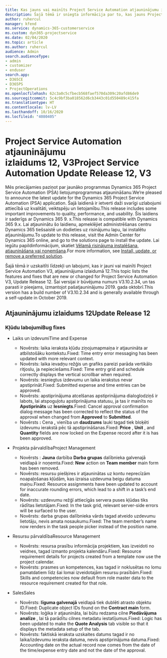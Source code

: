 ```yaml
---
title: Kas jauns vai mainīts Project Service Automation atjauninājumu izlaidumā 12, V3
description: Šajā tēmā ir sniegta informācija par to, kas jauns Project Service Automation atjauninājuma izlaidumā 12, 3. versijā
author: ruhercul
manager: kfend
ms.service: dynamics-365-customerservice
ms.custom: dyn365-projectservice
ms.date: 02/04/2020
ms.topic: article
ms.author: ruhercul
audience: Admin
search.audienceType:
- admin
- customizer
- enduser
search.app:
- D365CE
- D365PS
- ProjectOperations
ms.openlocfilehash: 62c3a0c5cfbecb568faef570da309c20afd86de9
ms.sourcegitcommit: 5c4c9bf3ba018562d6cb3443c01d550489c415fa
ms.translationtype: HT
ms.contentlocale: lv-LV
ms.lasthandoff: 10/16/2020
ms.locfileid: "4080405"
---
```

# <a name="project-service-automation-update-release-12-v3"></a><span data-ttu-id="d79ff-103">Project Service Automation atjauninājumu izlaidums 12, V3</span><span class="sxs-lookup"><span data-stu-id="d79ff-103">Project Service Automation Update Release 12, V3</span></span>
<span data-ttu-id="d79ff-104">Mēs priecājamies paziņot par jaunāko programmas Dynamics 365 Project Service Automation (PSA) lietojumprogrammas atjaunināšanu.</span><span class="sxs-lookup"><span data-stu-id="d79ff-104">We’re pleased to announce the latest update for the Dynamics 365 Project Service Automation (PSA) application.</span></span> <span data-ttu-id="d79ff-105">Šajā laidienā ir ietverti daži svarīgi uzlabojumi attiecībā uz kvalitāti, veiktspēju un lietojamību.</span><span class="sxs-lookup"><span data-stu-id="d79ff-105">This release includes some important improvements to quality, performance, and usability.</span></span> <span data-ttu-id="d79ff-106">Šis laidiens ir saderīgs ar Dynamics 365 9. x.</span><span class="sxs-lookup"><span data-stu-id="d79ff-106">This release is compatible with Dynamics 365 9.x.</span></span> <span data-ttu-id="d79ff-107">Lai atjauninātu šo laidienu, apmeklējiet administrēšanas centru Dynamics 365 tiešsaistē un dodieties uz risinājumu lapu, lai instalētu atjauninājumu.</span><span class="sxs-lookup"><span data-stu-id="d79ff-107">To update to this release, visit the Admin Center for Dynamics 365 online, and go to the solutions page to install the update.</span></span> <span data-ttu-id="d79ff-108">Lai iegūtu papildinformācijum, skatiet [Vēlamā risinājuma instalēšana, atjaunināšana vai noņemšana](https://docs.microsoft.com/power-platform/admin/install-remove-preferred-solution).</span><span class="sxs-lookup"><span data-stu-id="d79ff-108">For more information, see [Install, update, or remove a preferred solution](https://docs.microsoft.com/power-platform/admin/install-remove-preferred-solution).</span></span>

<span data-ttu-id="d79ff-109">Šajā tēmā ir uzskaitīti līdzekļi un labojumi, kas ir jauni vai mainīti Project Service Automation V3, atjauninājuma izlaidumā 12.</span><span class="sxs-lookup"><span data-stu-id="d79ff-109">This topic lists the features and fixes that are new or changed for Project Service Automation V3, Update Release 12.</span></span> <span data-ttu-id="d79ff-110">Šai versijai ir būvējuma numurs V3.10.2.34, un tas parasti ir pieejams, izmantojot pašatjauninājumu 2019. gada oktobrī.</span><span class="sxs-lookup"><span data-stu-id="d79ff-110">This version has a build number of V3.10.2.34 and is generally available through a self-update in October 2019.</span></span>

## <a name="update-release-12"></a><span data-ttu-id="d79ff-111">Atjauninājumu izlaidums 12</span><span class="sxs-lookup"><span data-stu-id="d79ff-111">Update Release 12</span></span>

### <a name="bug-fixes"></a><span data-ttu-id="d79ff-112">Kļūdu labojumi</span><span class="sxs-lookup"><span data-stu-id="d79ff-112">Bug fixes</span></span>

- <span data-ttu-id="d79ff-113">Laiks un izdevumi</span><span class="sxs-lookup"><span data-stu-id="d79ff-113">Time and Expense</span></span>

    - <span data-ttu-id="d79ff-114">Novērsts: laika ieraksta kļūdu ziņojumapmaiņa ir atjaunināta ar atbilstošāku kontekstu.</span><span class="sxs-lookup"><span data-stu-id="d79ff-114">Fixed: Time entry error messaging has been updated with more relevant context.</span></span>
    - <span data-ttu-id="d79ff-115">Novērsts: laika ievadņu režģis un grafiks pareizi parāda vertikālo ritjoslu, ja nepieciešams.</span><span class="sxs-lookup"><span data-stu-id="d79ff-115">Fixed: Time entry grid and schedule correctly displays the vertical scrollbar when required.</span></span>
    - <span data-ttu-id="d79ff-116">Novērsts: iesniegtus izdevumu un laika ierakstus nevar apstiprināt.</span><span class="sxs-lookup"><span data-stu-id="d79ff-116">Fixed: Submitted expense and time entries can be approved.</span></span>
    - <span data-ttu-id="d79ff-117">Novērsts: apstiprinājuma atcelšanas apstiprinājuma dialoglodziņš ir labots, lai atspoguļotu apstiprinājuma statusu, ja tas ir mainīts no **Apstiprināts** uz **Iesniegts**.</span><span class="sxs-lookup"><span data-stu-id="d79ff-117">Fixed: Cancel approval confirmation dialog message has been corrected to reflect the status of the approval when changed from **Approved** to **Submitted**.</span></span>
    - <span data-ttu-id="d79ff-118">Novērsts **:** Cena **,** vienība un **daudzums** lauki tagad tiek bloķēti izdevumu ierakstā pēc tā apstiprināšanas.</span><span class="sxs-lookup"><span data-stu-id="d79ff-118">Fixed: **Price** , **Unit** , and **Quantity** fields are now locked on the Expense record after it is has been approved.</span></span>

- <span data-ttu-id="d79ff-119">Projekta pārvaldība</span><span class="sxs-lookup"><span data-stu-id="d79ff-119">Project Management</span></span>

    - <span data-ttu-id="d79ff-120">Novērsts : **Jauna** darbība **Darba grupas** dalībnieka galvenajā veidlapā ir noņemta.</span><span class="sxs-lookup"><span data-stu-id="d79ff-120">Fixed: **New** action on **Team member** main form has been removed.</span></span>
    - <span data-ttu-id="d79ff-121">Novērsts: resursu piešķires ir atjauninātas uz kontu neprecīzām noapaļošanas kļūdām, kas izraisa uzdevuma beigu datuma maiņu.</span><span class="sxs-lookup"><span data-stu-id="d79ff-121">Fixed: Resource assignments have been updated to account for inaccurate rounding errors, which lead to a shift in a task’s end date.</span></span>
    - <span data-ttu-id="d79ff-122">Novērsts: uzdevumu režģī attiecīgās servera puses kļūdas tiks rādītas lietotājam.</span><span class="sxs-lookup"><span data-stu-id="d79ff-122">Fixed: In the task grid, relevant server-side errors will be surfaced to the user.</span></span>
    - <span data-ttu-id="d79ff-123">Novērsts: darba grupas dalībnieka vārds tagad atveido uzdevumu lietotāju, nevis amata nosaukumu.</span><span class="sxs-lookup"><span data-stu-id="d79ff-123">Fixed: The team member’s name now renders in the task people picker instead of the position name.</span></span>

- <span data-ttu-id="d79ff-124">Resursu pārvaldība</span><span class="sxs-lookup"><span data-stu-id="d79ff-124">Resource Management</span></span>

    - <span data-ttu-id="d79ff-125">Novērsts: resursa prasību informācija projektiem, kas izveidoti no veidnes, tagad izmanto projekta kalendāru.</span><span class="sxs-lookup"><span data-stu-id="d79ff-125">Fixed: Resource requirement details for projects created from a template now use the project calendar.</span></span>
    - <span data-ttu-id="d79ff-126">Novērsts: prasmes un kompetences, kas tagad ir noklusētas no lomu pamatdatiem līdz šai lomai izveidotajām resursu prasībām.</span><span class="sxs-lookup"><span data-stu-id="d79ff-126">Fixed: Skills and competencies now default from role master data to the resource requirement created for that role.</span></span>

- <span data-ttu-id="d79ff-127">Sales</span><span class="sxs-lookup"><span data-stu-id="d79ff-127">Sales</span></span>

    - <span data-ttu-id="d79ff-128">Novērsts: **līguma galvenajā** veidlapā tiek dublēti atrasto objektu ID.</span><span class="sxs-lookup"><span data-stu-id="d79ff-128">Fixed: Duplicate object IDs found on the **Contract main** form.</span></span>
    - <span data-ttu-id="d79ff-129">Novērsts: loģika ir atjaunināta, lai būtu redzama cilne **Piedāvājuma analīze** , lai tā parādītu cilnes metadatu iestatījumus.</span><span class="sxs-lookup"><span data-stu-id="d79ff-129">Fixed: Logic has been updated to make the **Quote Analysis** tab visible so that it displays the metadata setup of the tab.</span></span>
    - <span data-ttu-id="d79ff-130">Novērsts: faktiskā ieraksta uzskaites datums tagad ir no laika/izdevumu ieraksta datuma, nevis apstiprinājuma datuma.</span><span class="sxs-lookup"><span data-stu-id="d79ff-130">Fixed: Accounting date on the actual record now comes from the date of the time/expense entry date and not the date of the approval.</span></span>
